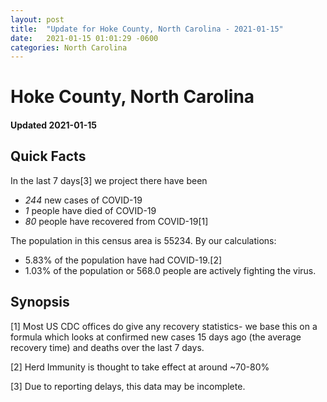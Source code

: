 ```yaml
---
layout: post
title:  "Update for Hoke County, North Carolina - 2021-01-15"
date:   2021-01-15 01:01:29 -0600
categories: North Carolina
---
```


# Hoke County, North Carolina
#### Updated 2021-01-15

## Quick Facts

In the last 7 days[3] we project there have been
- *244* new cases of COVID-19
- *1* people have died of COVID-19
- *80* people have recovered from COVID-19[1]

The population in this census area is 55234. By our calculations:
- 5.83% of the population have had COVID-19.[2]
- 1.03% of the population or 568.0 people are actively fighting the virus.

## Synopsis




[1] Most US CDC offices do give any recovery statistics- we base this on a formula which looks at confirmed new cases
15 days ago (the average recovery time) and deaths over the last 7 days.

[2] Herd Immunity is thought to take effect at around ~70-80%

[3] Due to reporting delays, this data may be incomplete.
 
    